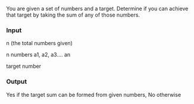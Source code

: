 You are given a set of numbers and a target. Determine if you can achieve that target by taking the sum of any of those numbers.
### Input
n (the total numbers given)

n numbers a1, a2, a3.... an

target number
### Output
Yes if the target sum can be formed from given numbers, No otherwise

